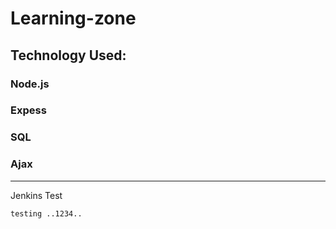 # Learning-zone

## Technology Used:

### Node.js
### Expess
### SQL
### Ajax


---------------
Jenkins Test

`testing ..1234..`

